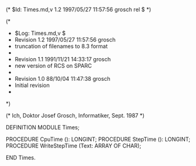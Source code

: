 (* $Id: Times.md,v 1.2 1997/05/27 11:57:56 grosch rel $ *)

(*
 * $Log: Times.md,v $
 * Revision 1.2  1997/05/27 11:57:56  grosch
 * truncation of filenames to 8.3 format
 *
 * Revision 1.1  1991/11/21 14:33:17  grosch
 * new version of RCS on SPARC
 *
 * Revision 1.0  88/10/04  11:47:38  grosch
 * Initial revision
 * 
 *)

(* Ich, Doktor Josef Grosch, Informatiker, Sept. 1987 *)

DEFINITION MODULE Times;

PROCEDURE CpuTime	(): LONGINT;
PROCEDURE StepTime	(): LONGINT;
PROCEDURE WriteStepTime	(Text: ARRAY OF CHAR);

END Times.
